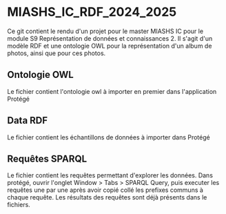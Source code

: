 # MIASHS_IC_RDF_2024_2025

Ce git contient le rendu d'un projet pour le master MIASHS IC pour le module S9 Représentation de données et connaissances 2.
Il s'agit d'un modèle RDF et une ontologie OWL pour la représentation d'un album de photos, ainsi que pour ces photos.

## Ontologie OWL
Le fichier []() contient l'ontologie owl à importer en premier dans l'application Protégé

## Data RDF
Le fichier []() contient les échantillons de données à importer dans Protégé

## Requêtes SPARQL
Le fichier []() contient les requêtes permettant d'explorer les données. Dans protégé, ouvrir l'onglet Window > Tabs > SPARQL Query, puis executer les requêtes une par une après avoir copié collé les prefixes communs à chaque requête. Les résultats des requêtes sont déjà présents dans le fichiers.
